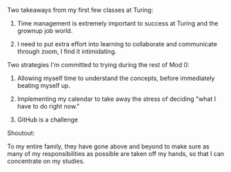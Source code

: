 Two takeaways from my first few classes at Turing:

1. Time management is extremely important to success at Turing and the grownup job world.

2. I need to put extra effort into learning to collaborate and communicate through zoom, I find it intimidating.  

Two strategies I'm committed to trying during the rest of Mod 0:

1. Allowing myself time to understand the concepts, before immediately beating myself up.

2. Implementing my calendar to take away the stress of deciding "what I have to do right now."

3. GitHub is a challenge


Shoutout:

To my entire family, they have gone above and beyond to make sure as many of my responsibilities as possible are taken off my hands, so that I can concentrate on my studies.
